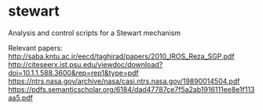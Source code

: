 # stewart
Analysis and control scripts for a Stewart mechanism


Relevant papers:
http://saba.kntu.ac.ir/eecd/taghirad/papers/2010_IROS_Reza_SGP.pdf
http://citeseerx.ist.psu.edu/viewdoc/download?doi=10.1.1.588.3600&rep=rep1&type=pdf
https://ntrs.nasa.gov/archive/nasa/casi.ntrs.nasa.gov/19890014504.pdf
https://pdfs.semanticscholar.org/6184/dad47787ce7f5a2ab1916111ee8e1f113aa5.pdf

